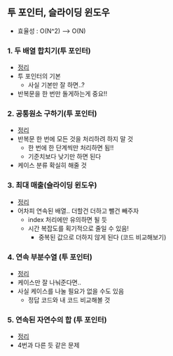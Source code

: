 ## 투 포인터, 슬라이딩 윈도우
- 효율성 : O(N^2) --> O(N)

### 1. 두 배열 합치기(투 포인터)
- [정리](https://github.com/ssu18/TIL/blob/main/Problem%20Solving/Inflearn/TwoPointer/P1.md)
- 투 포인터의 기본
  - 사실 기본만 잘 하면..?
- 반복문을 한 번만 돌게하는게 중요!!
### 2. 공통원소 구하기(투 포인터)
- [정리](https://github.com/ssu18/TIL/blob/main/Problem%20Solving/Inflearn/TwoPointer/P2.md)
- 반복문 한 번에 모든 것을 처리하려 하지 말 것
  - 한 번에 한 단계씩만 처리하면 됨!! 
  - 기준치보다 낮기만 하면 된다
- 케이스 분류 확실히 해줄 것
### 3. 최대 매출(슬라이딩 윈도우)
- [정리](https://github.com/ssu18/TIL/blob/main/Problem%20Solving/Inflearn/TwoPointer/P3.md)
- 어차피 연속된 배열.. 더할건 더하고 뺄건 빼주자
  - index 처리에만 유의하면 될 듯
  - 시간 복잡도를 획기적으로 줄일 수 있음!
    - 중복된 값으로 더하지 않게 된다 (코드 비교해보기)

### 4. 연속 부분수열 (투 포인터)
- [정리](https://github.com/ssu18/TIL/blob/main/Problem%20Solving/Inflearn/TwoPointer/P4.md)
- 케이스만 잘 나눠준다면..
- 사실 케이스를 나눌 필요가 없을 수도 있음
  - 정답 코드와 내 코드 비교해볼 것
### 5. 연속된 자연수의 합 (투 포인터)
- [정리](https://github.com/ssu18/TIL/blob/main/Problem%20Solving/Inflearn/TwoPointer/P5.md)
- 4번과 다른 듯 같은 문제